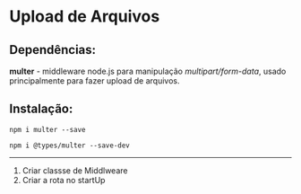# Upload de Arquivos

## Dependências: 
**multer** - middleware node.js para manipulação *multipart/form-data*, usado principalmente para fazer upload de arquivos.

## Instalação:
```
npm i multer --save
```
```
npm i @types/multer --save-dev
```
------------------------------
1. Criar classse de Middlweare
2. Criar a rota no startUp
